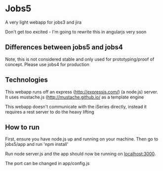 # Jobs5

A very light webapp for jobs3 and jira

Don't get too excited - I'm going to rewrite this in angularjs very soon

## Differences between jobs5 and jobs4

Note, this is not considered stable and only used for prototyping/proof of concept. Please use jobs4 for production

## Technologies

This webapp runs off an express (http://expressjs.com/) (a node.js) server. It uses mustache.js (http://mustache.github.io/ as a template engine

This webapp doesn't communicate with the iSeries directly, instead it requires a rest server to do the heavy lifting

## How to run

First, ensure you have node.js up and running on your machine. Then go to jobs5/app and run 'npm install'

Run node server.js and the app should now be running on [localhost:3000](http://localhost:3000/).

The port can be changed in app/config.js
